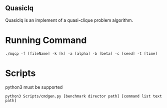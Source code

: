 ## Quasiclq
Quasiclq is an implement of a quasi-clique problem algorithm.

# Running Command
```
./mqcp -f [fileName] -k [k] -a [alpha] -b [beta] -c [seed] -t [time]
```

# Scripts
python3 must be supported
```
python3 Scripts/cmdgen.py [benchmark director path] [command list text path]
```
